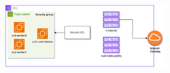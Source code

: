 ![alt text](https://github.com/GabrielAlcantara1304/terraform-infra/blob/main/infraterra.drawio.png)
